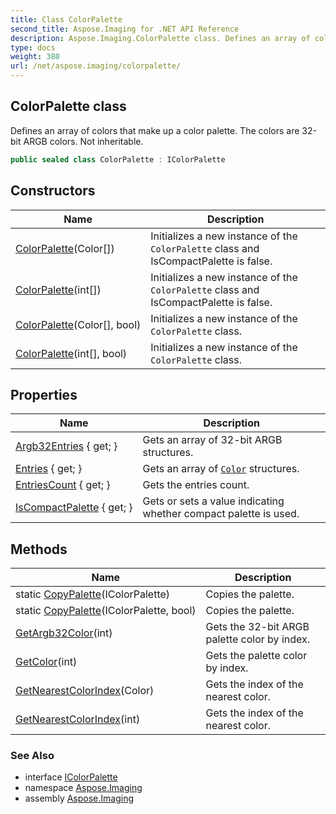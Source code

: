 ```yaml
---
title: Class ColorPalette
second_title: Aspose.Imaging for .NET API Reference
description: Aspose.Imaging.ColorPalette class. Defines an array of colors that make up a color palette. The colors are 32bit ARGB colors. Not inheritable
type: docs
weight: 380
url: /net/aspose.imaging/colorpalette/
---
```

## ColorPalette class

Defines an array of colors that make up a color palette. The colors are 32-bit ARGB colors. Not inheritable.

```csharp
public sealed class ColorPalette : IColorPalette
```

## Constructors

| Name | Description |
| --- | --- |
| [ColorPalette](colorpalette/#constructor)(Color[]) | Initializes a new instance of the `ColorPalette` class and IsCompactPalette is false. |
| [ColorPalette](colorpalette/#constructor_2)(int[]) | Initializes a new instance of the `ColorPalette` class and IsCompactPalette is false. |
| [ColorPalette](colorpalette/#constructor_1)(Color[], bool) | Initializes a new instance of the `ColorPalette` class. |
| [ColorPalette](colorpalette/#constructor_3)(int[], bool) | Initializes a new instance of the `ColorPalette` class. |

## Properties

| Name | Description |
| --- | --- |
| [Argb32Entries](../../aspose.imaging/colorpalette/argb32entries/) { get; } | Gets an array of 32-bit ARGB structures. |
| [Entries](../../aspose.imaging/colorpalette/entries/) { get; } | Gets an array of [`Color`](../color/) structures. |
| [EntriesCount](../../aspose.imaging/colorpalette/entriescount/) { get; } | Gets the entries count. |
| [IsCompactPalette](../../aspose.imaging/colorpalette/iscompactpalette/) { get; } | Gets or sets a value indicating whether compact palette is used. |

## Methods

| Name | Description |
| --- | --- |
| static [CopyPalette](../../aspose.imaging/colorpalette/copypalette/#copypalette)(IColorPalette) | Copies the palette. |
| static [CopyPalette](../../aspose.imaging/colorpalette/copypalette/#copypalette_1)(IColorPalette, bool) | Copies the palette. |
| [GetArgb32Color](../../aspose.imaging/colorpalette/getargb32color/)(int) | Gets the 32-bit ARGB palette color by index. |
| [GetColor](../../aspose.imaging/colorpalette/getcolor/)(int) | Gets the palette color by index. |
| [GetNearestColorIndex](../../aspose.imaging/colorpalette/getnearestcolorindex/#getnearestcolorindex)(Color) | Gets the index of the nearest color. |
| [GetNearestColorIndex](../../aspose.imaging/colorpalette/getnearestcolorindex/#getnearestcolorindex_1)(int) | Gets the index of the nearest color. |

### See Also

* interface [IColorPalette](../icolorpalette/)
* namespace [Aspose.Imaging](../../aspose.imaging/)
* assembly [Aspose.Imaging](../../)


